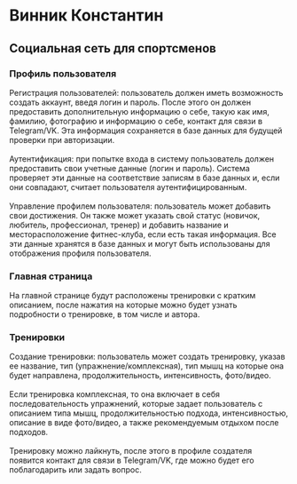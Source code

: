 # Винник Константин
## Социальная сеть для спортсменов
### Профиль пользователя
Регистрация пользователей: пользователь должен иметь возможность создать аккаунт, введя логин и пароль. После этого он должен предоставить дополнительную информацию о себе, такую как имя, фамилию, фотографию и информацию о себе, контакт для связи в Telegram/VK. Эта информация сохраняется в базе данных для будущей проверки при авторизации.
<br></br>
Аутентификация: при попытке входа в систему пользователь должен предоставить свои учетные данные (логин и пароль). Система проверяет эти данные на соответствие записям в базе данных и, если они совпадают, считает пользователя аутентифицированным.
<br></br>
Управление профилем пользователя: пользователь может добавить свои достижения. Он также может указать свой статус (новичок, любитель, профессионал, тренер) и добавить название и месторасположение фитнес-клуба, если есть такая информация. Все эти данные хранятся в базе данных и могут быть использованы для отображения профиля пользователя.
### Главная страница
На главной странице будут расположены тренировки с кратким описанием, после нажатия на которые можно будет узнать подробности о тренировке, в том числе и автора.
### Тренировки
Создание тренировки: пользователь может создать тренировку, указав ее название, тип (упражнение/комплексная), тип мышц на которые она будет направлена, продолжительность, интенсивность, фото/видео.
<br></br>
Если тренировка комплексная, то она включает в себя последовательность упражнений, которые задает пользователь с описанием типа мышц, продолжительностью подхода, интенсивностью, описание в виде фото/видео, а также рекомендуемым отдыхом после подходов.
<br></br>
Тренировку можно лайкнуть, после этого в профиле создателя появится контакт для связи в Telegram/VK, где можно будет его поблагодарить или задать вопрос.
